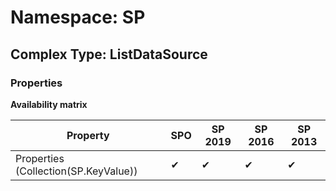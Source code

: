 # Namespace: SP

## Complex Type: ListDataSource

### Properties

**Availability matrix**

Property | SPO | SP 2019 | SP 2016 | SP 2013
----------|-----|---------|---------|--------
Properties (Collection(SP.KeyValue)) | ✔ | ✔ | ✔ | ✔
